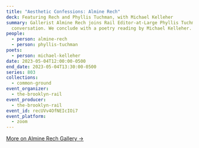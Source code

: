 ```yaml
---
title: "Aesthetic Confessions: Almine Rech"
deck: Featuring Rech and Phyllis Tuchman, with Michael Kelleher
summary: Gallerist Almine Rech joins Rail Editor-at-Large Phyllis Tuchman for a
  conversation. We conclude with a poetry reading by Michael Kelleher.
people:
  - person: almine-rech
  - person: phyllis-tuchman
poets:
  - person: michael-kelleher
date: 2023-05-04T12:00:00-0500
end_date: 2023-05-04T13:30:00-0500
series: 803
collections:
  - common-ground
event_organizer:
  - the-brooklyn-rail
event_producer:
  - the-brooklyn-rail
event_id: recUVv4OfNEIcIOi7
event_platform:
  - zoom
---
```

[M﻿ore on Almine Rech Gallery →](https://www.alminerech.com/)